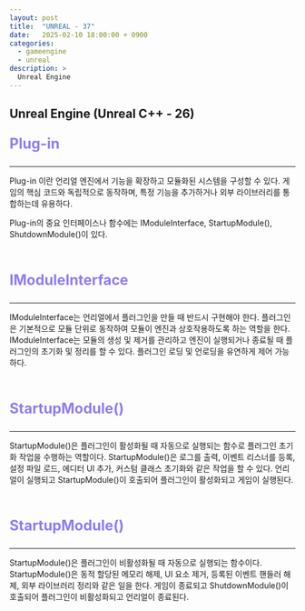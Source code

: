 ```yaml
---
layout: post
title:  "UNREAL - 37"
date:   2025-02-10 18:00:00 + 0900
categories:
  - gameengine
  - unreal
description: >
  Unreal Engine
---
```

## Unreal Engine (Unreal C++ - 26)

<p style = "color:#8f7cee; font-size:25px; font-weight:bold">
Plug-in
</p>

---

Plug-in 이란 언리얼 엔진에서 기능을 확장하고 모듈화된 시스템을 구성할 수 있다. 게임의 핵심 코드와 독립적으로 동작하며, 특정 기능을 추가하거나 외부 라이브러리를 통합하는데 유용하다.

Plug-in의 중요 인터페이스나 함수에는 IModuleInterface, StartupModule(), ShutdownModule()이 있다.

<br/>

<p style = "color:#8f7cee; font-size:25px; font-weight:bold">
IModuleInterface
</p>

---

IModuleInterface는 언리얼에서 플러그인을 만들 때 반드시 구현해야 한다. 플러그인은 기본적으로 모듈 단위로 동작하여 모듈이 엔진과 상호작용하도록 하는 역할을 한다.
IModuleInterface는 모듈의 생성 및 제거를 관리하고 엔진이 실행되거나 종료될 때 플러그인의 초기화 및 정리를 할 수 있다. 플러그인 로딩 및 언로딩을 유연하게 제어 가능하다.

<br/>

<p style = "color:#8f7cee; font-size:25px; font-weight:bold">
StartupModule()
</p>

---

StartupModule()은 플러그인이 활성화될 때 자동으로 실행되는 함수로 플러그인 초기화 작업을 수행하는 역할이다.
StartupModule()은 로그를 출력, 이벤트 리스너를 등록, 설정 파일 로드, 에디터 UI 추가, 커스텀 클래스 초기화와 같은 작업을 할 수 있다.
언리얼이 실행되고 StartupModule()이 호출되어 플러그인이 활성화되고 게임이 실행된다.

<br/>

<p style = "color:#8f7cee; font-size:25px; font-weight:bold">
StartupModule()
</p>

---

StartupModule()은 플러그인이 비활성화될 때 자동으로 실행되는 함수이다. 
StartupModule()은 동적 할당된 메모리 해제, UI 요소 제거, 등록된 이벤트 핸들러 해제, 외부 라이브러리 정리와 같은 일을 한다.
게임이 종료되고 ShutdownModule()이 호출되어 플러그인이 비활성화되고 언리얼이 종료된다.